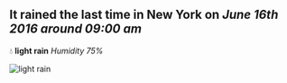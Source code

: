 ## It rained the last time in New York on *June 16th 2016 around 09:00 am*
💧  **light rain** *Humidity 75%*

![light rain](http://openweathermap.org/img/w/10d.png)
